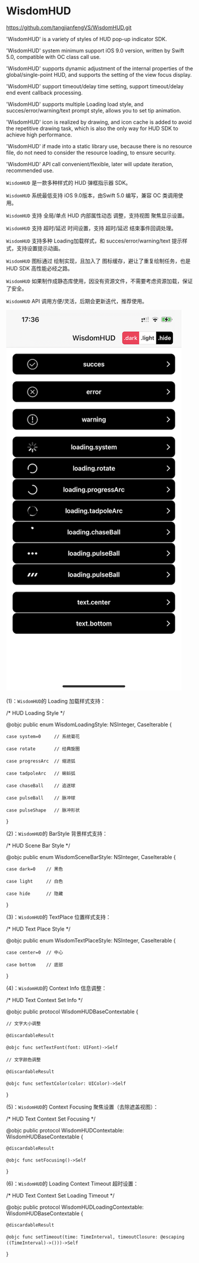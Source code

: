 # WisdomHUD
https://github.com/tangjianfengVS/WisdomHUD.git

'WisdomHUD' is a variety of styles of HUD pop-up indicator SDK.

'WisdomHUD' system minimum support iOS 9.0 version, written by Swift 5.0, compatible with OC class call use.

'WisdomHUD' supports dynamic adjustment of the internal properties of the global/single-point HUD, and supports the setting of the view focus display.

'WisdomHUD' support timeout/delay time setting, support timeout/delay end event callback processing.

'WisdomHUD' supports multiple Loading load style, and succes/error/warning/text prompt style, allows you to set tip animation.

'WisdomHUD' icon is realized by drawing, and icon cache is added to avoid the repetitive drawing task, which is also the only way for HUD SDK to achieve high performance.

'WisdomHUD' if made into a static library use, because there is no resource file, do not need to consider the resource loading, to ensure security.

'WisdomHUD' API call convenient/flexible, later will update iteration, recommended use.




`WisdomHUD` 是一款多种样式的 HUD 弹框指示器 SDK。

`WisdomHUD` 系统最低支持 iOS 9.0版本，由Swift 5.0 编写，兼容 OC 类调用使用。

`WisdomHUD` 支持 全局/单点 HUD 内部属性动态 调整，支持视图 聚焦显示设置。

`WisdomHUD` 支持 超时/延迟 时间设置，支持 超时/延迟 结束事件回调处理。

`WisdomHUD` 支持多种 Loading加载样式，和 succes/error/warning/text 提示样式，支持设置提示动画。

`WisdomHUD` 图标通过 绘制实现，且加入了 图标缓存，避让了重复绘制任务，也是 HUD SDK 高性能必经之路。

`WisdomHUD` 如果制作成静态库使用，因没有资源文件，不需要考虑资源加载，保证了安全。

`WisdomHUD` API 调用方便/灵活，后期会更新迭代，推荐使用。


![image](https://github.com/tangjianfengVS/WisdomHUD/blob/master/IMG/IMG_2335.PNG)


(1)：`WisdomHUD`的 Loading 加载样式支持：

/* HUD Loading Style */

@objc public enum WisdomLoadingStyle: NSInteger, CaseIterable {

    case system=0     // 系统菊花
    
    case rotate       // 经典旋圈
    
    case progressArc  // 缩进弧
    
    case tadpoleArc   // 蝌蚪弧
    
    case chaseBall    // 追逐球
    
    case pulseBall    // 脉冲球
    
    case pulseShape   // 脉冲形状
    
}

(2)：`WisdomHUD`的 BarStyle 背景样式支持：

/* HUD Scene Bar Style */

@objc public enum WisdomSceneBarStyle: NSInteger, CaseIterable {

    case dark=0    // 黑色
    
    case light     // 白色
    
    case hide      // 隐藏
    
}

(3)：`WisdomHUD`的 TextPlace 位置样式支持：

/* HUD Text Place Style */

@objc public enum WisdomTextPlaceStyle: NSInteger, CaseIterable {

    case center=0  // 中心
    
    case bottom    // 底部
    
}

(4)：`WisdomHUD`的 Context Info 信息调整：

/* HUD Text Context Set Info */

@objc public protocol WisdomHUDBaseContextable {
    
    // 文字大小调整
    
    @discardableResult
    
    @objc func setTextFont(font: UIFont)->Self
    
    // 文字颜色调整
    
    @discardableResult
    
    @objc func setTextColor(color: UIColor)->Self
    
}

(5)：`WisdomHUD`的 Context Focusing 聚焦设置（去除遮盖视图）：

/* HUD Text Context Set Focusing */

@objc public protocol WisdomHUDContextable: WisdomHUDBaseContextable {
    
    @discardableResult
    
    @objc func setFocusing()->Self
    
}

(6)：`WisdomHUD`的 Loading Context Timeout 超时设置：

/* HUD Text Context Set Loading Timeout */

@objc public protocol WisdomHUDLoadingContextable: WisdomHUDBaseContextable {
    
    @discardableResult
    
    @objc func setTimeout(time: TimeInterval, timeoutClosure: @escaping ((TimeInterval)->()))->Self
    
}
